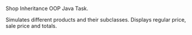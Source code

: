 Shop Inheritance OOP Java Task.

Simulates different products and their subclasses. Displays regular price, sale price and totals.
